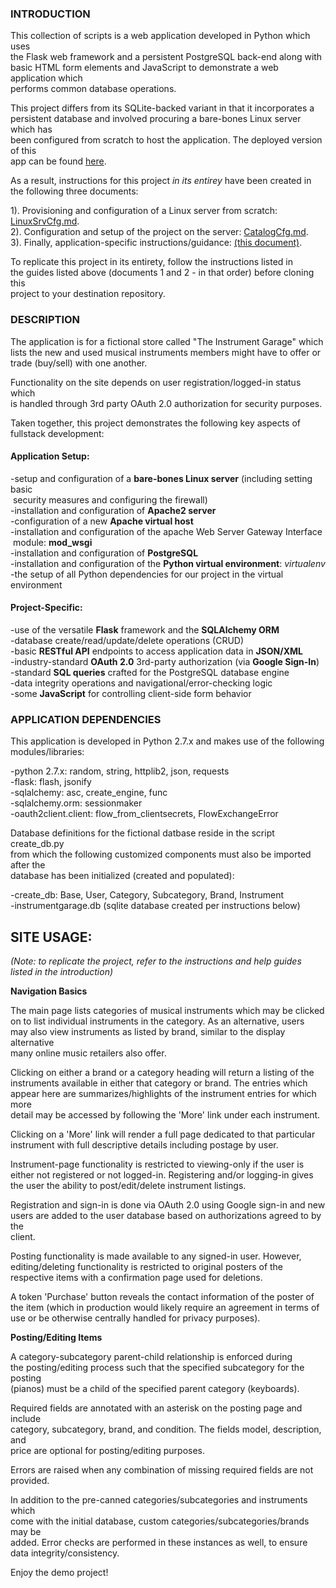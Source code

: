 ### INTRODUCTION


This collection of scripts is a web application developed in Python which uses  
the Flask web framework and a persistent PostgreSQL back-end along with  
basic HTML form elements and JavaScript to demonstrate a web application which  
performs common database operations.  

This project differs from its SQLite-backed variant in that it incorporates a  
persistent database and involved procuring a bare-bones Linux server which has  
been configured from scratch to host the application.  The deployed version of this  
app can be found [here](http://50.116.53.185/).  

As a result, instructions for this project *in its entirey* have been created in  
the following three documents:

1). Provisioning and configuration of a Linux server from scratch: [LinuxSrvCfg.md](https://github.com/builderLabs/psql_catalog/blob/master/LinuxSrvCfg.md).  
2). Configuration and setup of the project on the server: [CatalogCfg.md](https://github.com/builderLabs/psql_catalog/blob/master/CatalogCfg.md).  
3). Finally, application-specific instructions/guidance: [(this document)]().  

To replicate this project in its entirety, follow the instructions listed in  
the guides listed above (documents 1 and 2 - in that order) before cloning this  
project to your destination repository.  


### DESCRIPTION

The application is for a fictional store called "The Instrument Garage" which  
lists the new and used musical instruments members might have to offer or  
trade (buy/sell) with one another.  

Functionality on the site depends on user registration/logged-in status which  
is handled through 3rd party OAuth 2.0 authorization for security purposes.  

Taken together, this project demonstrates the following key aspects of  
fullstack development:

#### Application Setup:  
-setup and configuration of a **bare-bones Linux server** (including setting basic  
&nbsp;security measures and configuring the firewall)  
-installation and configuration of **Apache2 server**  
-configuration of a new **Apache virtual host**  
-installation and configuration of the apache Web Server Gateway Interface  
&nbsp;module: **mod_wsgi**  
-installation and configuration of **PostgreSQL**  
-installation and configuration of the **Python virtual environment**: *virtualenv*  
-the setup of all Python dependencies for our project in the virtual environment  


#### Project-Specific:

-use of the versatile **Flask** framework and the **SQLAlchemy ORM**  
-database create/read/update/delete operations (CRUD)  
-basic **RESTful API** endpoints to access application data in **JSON/XML**  
-industry-standard **OAuth 2.0** 3rd-party authorization (via **Google Sign-In**)  
-standard **SQL queries** crafted for the PostgreSQL database engine  
-data integrity operations and navigational/error-checking logic  
-some **JavaScript** for controlling client-side form behavior  


### APPLICATION DEPENDENCIES

This application is developed in Python 2.7.x and makes use of the following  
modules/libraries:  

-python 2.7.x: random, string, httplib2, json, requests  
-flask: flash, jsonify  
-sqlalchemy: asc, create_engine, func  
-sqlalchemy.orm: sessionmaker  
-oauth2client.client: flow_from_clientsecrets, FlowExchangeError  

Database definitions for the fictional datbase reside in the script create_db.py  
from which the following customized components must also be imported after the  
database has been initialized (created and populated):  

-create_db: Base, User, Category, Subcategory, Brand, Instrument  
-instrumentgarage.db (sqlite database created per instructions below)

## SITE USAGE:

*(Note: to replicate the project, refer to the instructions and help guides  
listed in the introduction)*  

**Navigation Basics**

The main page lists categories of musical instruments which may be clicked  
on to list individual instruments in the category.  As an alternative, users  
may also view instruments as listed by brand,  similar to the display alternative  
many online music retailers also offer.

Clicking on either a brand or a category heading will return a listing of the  
instruments available in either that category or brand.  The entries which  
appear here are summarizes/highlights of the instrument entries for which more  
detail may be accessed by following the 'More' link under each instrument.

Clicking on a 'More' link will render a full page dedicated to that particular  
instrument with full descriptive details including postage by user.

Instrument-page functionality is restricted to viewing-only if the user is  
either not registered or not logged-in.  Registering and/or logging-in gives  
the user the ability to post/edit/delete instrument listings.

Registration and sign-in is done via OAuth 2.0 using Google sign-in and new  
users are added to the user database based on authorizations agreed to by the  
client.

Posting functionality is made available to any signed-in user.  However,  
editing/deleting functionality is restricted to original posters of the  
respective items with a confirmation page used for deletions.  

A token 'Purchase' button reveals the contact information of the poster of  
the item (which in production would likely require an agreement in terms of  
use or be otherwise centrally handled for privacy purposes).


**Posting/Editing Items**

A category-subcategory parent-child relationship is enforced during  
the posting/editing process such that the specified subcategory for the posting  
(pianos) must be a child of the specified parent category (keyboards).  

Required fields are annotated with an asterisk on the posting page and include  
category, subcategory, brand, and condition.  The fields model, description, and  
price are optional for posting/editing purposes.

Errors are raised when any combination of missing required fields are 
not provided.  

In addition to the pre-canned categories/subcategories and instruments which  
come with the initial database, custom categories/subcategories/brands may be  
added.  Error checks are performed in these instances as well, to ensure  
data integrity/consistency.

Enjoy the demo project!
